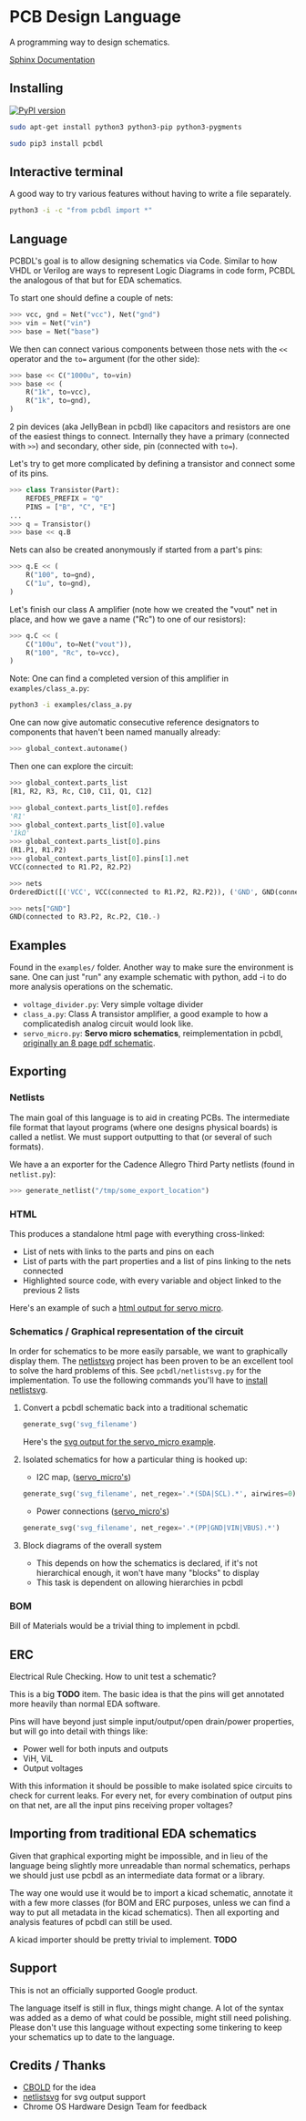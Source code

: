 # PCB Design Language
A programming way to design schematics.

[Sphinx Documentation](https://google.github.io/pcbdl/doc/_build/html/)

## Installing

[![PyPI version](https://badge.fury.io/py/pcbdl.svg)](https://pypi.org/project/pcbdl/)

```bash
sudo apt-get install python3 python3-pip python3-pygments

sudo pip3 install pcbdl
```

## Interactive terminal

A good way to try various features without having to write a file separately.

```bash
python3 -i -c "from pcbdl import *"
```

## Language

PCBDL's goal is to allow designing schematics via Code. Similar to how VHDL or Verilog are ways to represent Logic Diagrams in code form, PCBDL the analogous of that but for EDA schematics.

To start one should define a couple of nets:

```python
>>> vcc, gnd = Net("vcc"), Net("gnd")
>>> vin = Net("vin")
>>> base = Net("base")
```

We then can connect various components between those nets with the `<<` operator and the `to=` argument (for the other side):

```python
>>> base << C("1000u", to=vin)
>>> base << (
    R("1k", to=vcc),
    R("1k", to=gnd),
)
```

2 pin devices (aka JellyBean in pcbdl) like capacitors and resistors are one of the easiest things to connect. Internally they have a primary (connected with `>>`) and secondary, other side, pin (connected with `to=`).

Let's try to get more complicated by defining a transistor and connect some of its pins.

```python
>>> class Transistor(Part):
    REFDES_PREFIX = "Q"
    PINS = ["B", "C", "E"]
...
>>> q = Transistor()
>>> base << q.B
```

Nets can also be created anonymously if started from a part's pins:

```python
>>> q.E << (
    R("100", to=gnd),
    C("1u", to=gnd),
)
```

Let's finish our class A amplifier (note how we created the "vout" net in place, and how we gave a name ("Rc") to one of our resistors):

```python
>>> q.C << (
    C("100u", to=Net("vout")),
    R("100", "Rc", to=vcc),
)
```

Note: One can find a completed version of this amplifier in `examples/class_a.py`:

```bash
python3 -i examples/class_a.py
```


One can now give automatic consecutive reference designators to components that haven't been named manually already:

```python
>>> global_context.autoname()
```

Then one can explore the circuit:

```python
>>> global_context.parts_list
[R1, R2, R3, Rc, C10, C11, Q1, C12]

>>> global_context.parts_list[0].refdes
'R1'
>>> global_context.parts_list[0].value
'1kΩ'
>>> global_context.parts_list[0].pins
(R1.P1, R1.P2)
>>> global_context.parts_list[0].pins[1].net
VCC(connected to R1.P2, R2.P2)

>>> nets
OrderedDict([('VCC', VCC(connected to R1.P2, R2.P2)), ('GND', GND(connected to R3.P2, Rc.P2, C10.-)), ('VIN', VIN(connected to C11.-)), ('VOUT', VOUT(connected to C12.-))])

>>> nets["GND"]
GND(connected to R3.P2, Rc.P2, C10.-)
```

## Examples

Found in the `examples/` folder. Another way to make sure the environment is sane.
One can just "run" any example schematic with python, add -i to do more analysis operations on the schematic.

* `voltage_divider.py`: Very simple voltage divider
* `class_a.py`: Class A transistor amplifier, a good example to how a complicatedish analog circuit would look like.
* `servo_micro.py`: **Servo micro schematics**, reimplementation in pcbdl, [originally an 8 page pdf schematic](https://chromium.googlesource.com/chromiumos/third_party/hdctools/+/refs/heads/master/docs/servo_micro.md#overview).

## Exporting

### Netlists

The main goal of this language is to aid in creating PCBs. The intermediate file format that layout programs (where one designs physical boards) is called a netlist. We must support outputting to that (or several of such formats).

We have a an exporter for the Cadence Allegro Third Party netlists (found in `netlist.py`):

```python
>>> generate_netlist("/tmp/some_export_location")
```

### HTML

This produces a standalone html page with everything cross-linked:

* List of nets with links to the parts and pins on each
* List of parts with the part properties and a list of pins linking to the nets connected
* Highlighted source code, with every variable and object linked to the previous 2 lists

Here's an example of such a [html output for servo micro](https://google.github.io/pcbdl/examples/servo_micro.html).

### Schematics / Graphical representation of the circuit

In order for schematics to be more easily parsable, we want to graphically display them.
The [netlistsvg](https://github.com/nturley/netlistsvg) project has been proven to be an excellent tool to solve the hard problems of this. See `pcbdl/netlistsvg.py` for the implementation.
To use the following commands you'll have to [install netlistsvg](https://google.github.io/pcbdl/doc/_build/html/netlistsvg.html#installation).

1. Convert a pcbdl schematic back into a traditional schematic
    ```python
    generate_svg('svg_filename')
    ```

    Here's the [svg output for the servo_micro example](https://google.github.io/pcbdl/examples/servo_micro.svg).

2. Isolated schematics for how a particular thing is hooked up:
    * I2C map, ([servo_micro's](https://google.github.io/pcbdl/examples/servo_micro.i2c.svg))
    ```python
    generate_svg('svg_filename', net_regex='.*(SDA|SCL).*', airwires=0)
    ```

    * Power connections ([servo_micro's](https://google.github.io/pcbdl/examples/servo_micro.power.svg))
    ```python
    generate_svg('svg_filename', net_regex='.*(PP|GND|VIN|VBUS).*')
    ```

3. Block diagrams of the overall system
    * This depends on how the schematics is declared, if it's not hierarchical enough, it won't have many "blocks" to display
    * This task is dependent on allowing hierarchies in pcbdl

### BOM

Bill of Materials would be a trivial thing to implement in pcbdl.

## ERC

Electrical Rule Checking. How to unit test a schematic?

This is a big **TODO** item. The basic idea is that the pins will get annotated more heavily than normal EDA software.

Pins will have beyond just simple input/output/open drain/power properties, but will go into detail with things like:
* Power well for both inputs and outputs
* ViH, ViL
* Output voltages

With this information it should be possible to make isolated spice circuits to check for current leaks.
For every net, for every combination of output pins on that net, are all the input pins receiving proper voltages?

## Importing from traditional EDA schematics

Given that graphical exporting might be impossible, and in lieu of the language being slightly more unreadable than normal schematics, perhaps we should just use pcbdl as an intermediate data format or a library.

The way one would use it would be to import a kicad schematic, annotate it with a few more classes (for BOM and ERC purposes, unless we can find a way to put all metadata in the kicad schematics). Then all exporting and analysis features of pcbdl can still be used.

A kicad importer should be pretty trivial to implement. **TODO**

## Support

This is not an officially supported Google product.

The language itself is still in flux, things might change. A lot of the syntax was added as a demo of what could be possible, might still need polishing. Please don't use this language without expecting some tinkering to keep your schematics up to date to the language.

## Credits / Thanks

* [CBOLD](http://cbold.com/) for the idea
* [netlistsvg](https://github.com/nturley/netlistsvg) for svg output support
* Chrome OS Hardware Design Team for feedback
